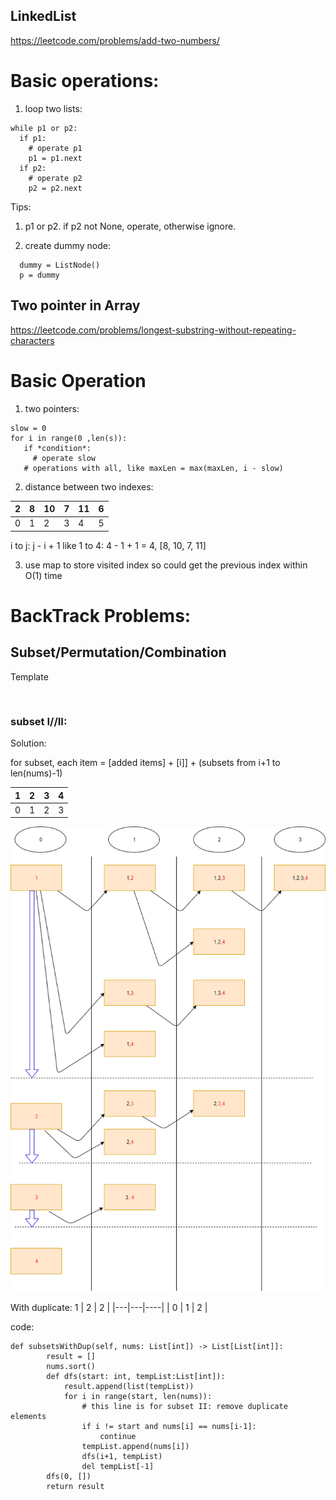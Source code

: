 ## LinkedList 

https://leetcode.com/problems/add-two-numbers/

# Basic operations: 

1. loop two lists: 
```
while p1 or p2: 
  if p1:
    # operate p1
    p1 = p1.next
  if p2: 
    # operate p2
    p2 = p2.next
```
Tips: 
1.  p1 or p2. if p2 not None, operate, otherwise ignore.

2. create dummy node: 
```
  dummy = ListNode()
  p = dummy
```

## Two pointer in Array

https://leetcode.com/problems/longest-substring-without-repeating-characters

# Basic Operation 
1. two pointers:

 ```
 slow = 0
 for i in range(0 ,len(s)):
    if *condition*:
      # operate slow
    # operations with all, like maxLen = max(maxLen, i - slow)
 ```
 
 2. distance between two indexes: 
 
| 2 | 8 | 10 | 7 | 11 | 6 |
|---|---|----|---|----|---|
| 0 | 1 |  2 | 3 |  4 | 5 |

i to j: j - i + 1 
like 1 to 4: 4 - 1 + 1 = 4, [8, 10, 7, 11]

3. use map to store visited index so could get the previous index within O(1) time


# BackTrack Problems:

## Subset/Permutation/Combination 

Template
```


```


### subset I//II: 

Solution: 

for subset, each item = [added items] + [i]] + (subsets from i+1 to len(nums)-1)

 1 | 2 | 3 | 4 | 
|---|---|----|---|
| 0 | 1 |  2 | 3 |


![image info](resources/images/subsets.png)

With duplicate: 
1 | 2 | 2 | 
|---|---|----|
| 0 | 1 |  2 |


code:
```
def subsetsWithDup(self, nums: List[int]) -> List[List[int]]:
        result = []
        nums.sort()
        def dfs(start: int, tempList:List[int]):
            result.append(list(tempList))
            for i in range(start, len(nums)):
                # this line is for subset II: remove duplicate elements
                if i != start and nums[i] == nums[i-1]:
                    continue
                tempList.append(nums[i])
                dfs(i+1, tempList)
                del tempList[-1]
        dfs(0, [])
        return result

```
